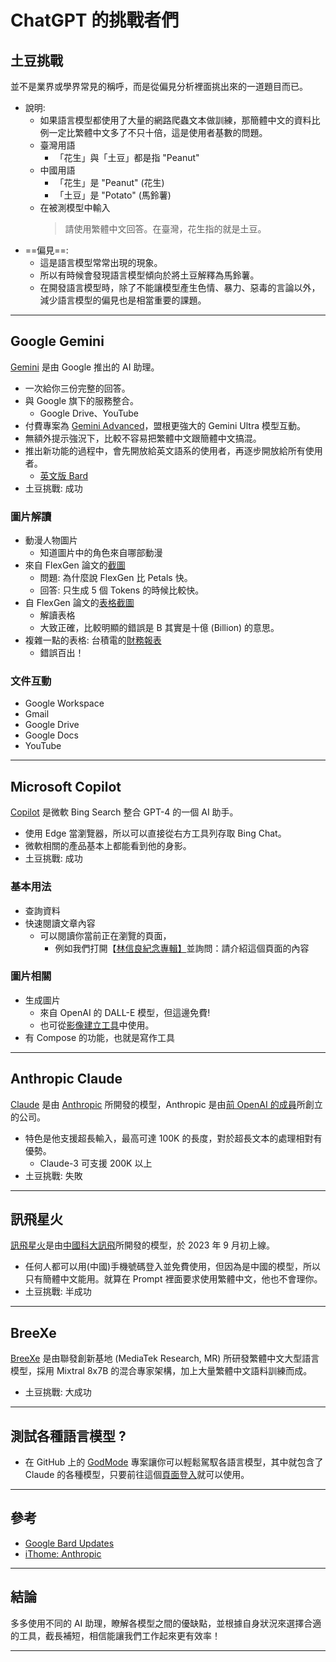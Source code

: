 # ChatGPT 的挑戰者們

## 土豆挑戰
並不是業界或學界常見的稱呼，而是從偏見分析裡面挑出來的一道題目而已。
* 說明:
    * 如果語言模型都使用了大量的網路爬蟲文本做訓練，那簡體中文的資料比例一定比繁體中文多了不只十倍，這是使用者基數的問題。
    * 臺灣用語
        * 「花生」與「土豆」都是指 "Peanut"
    * 中國用語
        * 「花生」是 "Peanut" (花生)
        * 「土豆」是 "Potato" (馬鈴薯)
    * 在被測模型中輸入
        > 請使用繁體中文回答。在臺灣，花生指的就是土豆。
* ==偏見==:
    * 這是語言模型常常出現的現象。
    * 所以有時候會發現語言模型傾向於將土豆解釋為馬鈴薯。
    * 在開發語言模型時，除了不能讓模型產生色情、暴力、惡毒的言論以外，減少語言模型的偏見也是相當重要的課題。

---

## Google Gemini
[Gemini](https://gemini.google.com/app) 是由 Google 推出的 AI 助理。
* 一次給你三份完整的回答。
* 與 Google 旗下的服務整合。
    * Google Drive、YouTube
* 付費專案為 [Gemini Advanced](https://gemini.google/advanced/)，盟根更強大的 Gemini Ultra 模型互動。
* 無額外提示強況下，比較不容易把繁體中文跟簡體中文搞混。
* 推出新功能的過程中，會先開放給英文語系的使用者，再逐步開放給所有使用者。
    * [英文版 Bard](https://bard.google.com/chat?hl=en)
* 土豆挑戰: 成功

### 圖片解讀
* 動漫人物圖片
    * 知道圖片中的角色來自哪部動漫
* 來自 FlexGen 論文的[截圖](https://i.imgur.com/vMh5LXY.png)
    * 問題: 為什麼說 FlexGen 比 Petals 快。
    * 回答: 只生成 5 個 Tokens 的時候比較快。
* 自 FlexGen 論文的[表格截圖](https://i.imgur.com/GWXZvBh.png)
    * 解讀表格
    * 大致正確，比較明顯的錯誤是 B 其實是十億 (Billion) 的意思。
* 複雜一點的表格: 台積電的[財務報表](https://investor.tsmc.com/sites/ir/financial-report/2023/TSMC%202023Q2%20Consolidated%20Financial%20Statements_C.pdf)
    * 錯誤百出！

### 文件互動
* Google Workspace
* Gmail
* Google Drive
* Google Docs
* YouTube

---

## Microsoft Copilot
[Copilot](https://www.bing.com/chat?q=Microsoft+Copilot) 是微軟 Bing Search 整合 GPT-4 的一個 AI 助手。
* 使用 Edge 當瀏覽器，所以可以直接從右方工具列存取 Bing Chat。
* 微軟相關的產品基本上都能看到他的身影。
* 土豆挑戰: 成功

### 基本用法
* 查詢資料
* 快速閱讀文章內容
    * 可以閱讀你當前正在瀏覽的頁面，
        * 例如我們打開【[林信良紀念專輯】](https://www.ithome.com.tw/caterpillar)並詢問：請介紹這個頁面的內容

### 圖片相關
* 生成圖片
    * 來自 OpenAI 的 DALL-E 模型，但這邊免費!
    * 也可從[影像建立工具](https://www.bing.com/images/create)中使用。
* 有 Compose 的功能，也就是寫作工具

---

## Anthropic Claude
[Claude](https://claude.ai/login) 是由 [Anthropic](https://www.anthropic.com/) 所開發的模型，Anthropic 是由[前 OpenAI 的成員](https://www.ithome.com.tw/news/156012)所創立的公司。
* 特色是他支援超長輸入，最高可達 100K 的長度，對於超長文本的處理相對有優勢。
    * Claude-3 可支援 200K 以上
* 土豆挑戰: 失敗

---

## 訊飛星火
[訊飛星火](https://xinghuo.xfyun.cn/)是由[中國科大訊飛](https://www.iflytek.com/)所開發的模型，於 2023 年 9 月初上線。
* 任何人都可以用(中國)手機號碼登入並免費使用，但因為是中國的模型，所以只有簡體中文能用。就算在 Prompt 裡面要求使用繁體中文，他也不會理你。
* 土豆挑戰: 半成功

---

## BreeXe
[BreeXe](https://huggingface.co/MediaTek-Research/Breexe-8x7B-Instruct-v0_1) 是由聯發創新基地 (MediaTek Research, MR) 所研發繁體中文大型語言模型，採用 Mixtral 8x7B 的混合專家架構，加上大量繁體中文語料訓練而成。
* 土豆挑戰: 大成功

---

## 測試各種語言模型 ?
* 在 GitHub 上的 [GodMode](https://github.com/smol-ai/GodMode) 專案讓你可以輕鬆駕馭各語言模型，其中就包含了 Claude 的各種模型，只要前往這個[頁面登入](https://smol.ai/)就可以使用。

---

## 參考
* [Google Bard Updates](https://bard.google.com/updates?hl=en)
* [iThome: Anthropic](https://www.ithome.com.tw/tags/anthropic)

---

## 結論
多多使用不同的 AI 助理，瞭解各模型之間的優缺點，並根據自身狀況來選擇合適的工具，截長補短，相信能讓我們工作起來更有效率！

---